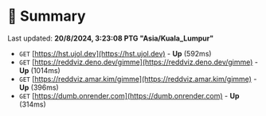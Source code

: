 # 📖 Summary
Last updated: **20/8/2024, 3:23:08 PTG "Asia/Kuala_Lumpur"**

- `GET` [https://hst.ujol.dev](https://hst.ujol.dev) - **Up** (592ms)
- `GET` [https://reddviz.deno.dev/gimme](https://reddviz.deno.dev/gimme) - **Up** (1014ms)
- `GET` [https://reddviz.amar.kim/gimme](https://reddviz.amar.kim/gimme) - **Up** (396ms)
- `GET` [https://dumb.onrender.com](https://dumb.onrender.com) - **Up** (314ms)
